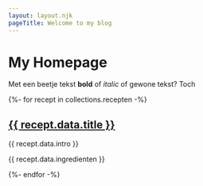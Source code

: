 ```yaml
---
layout: layout.njk
pageTitle: Welcome to my blog
---
```


# My Homepage

Met een beetje tekst **bold** of _italic_ of gewone tekst? Toch

{%- for recept in collections.recepten -%}
    <h2><a href="/{{ recept.url }}">{{ recept.data.title }}</a></h2>
    <p>{{ recept.data.intro }}</p>
    <p>{{ recept.data.ingredienten }}</p>
{%- endfor -%}